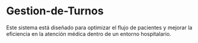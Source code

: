 # Gestion-de-Turnos
Este sistema está diseñado para optimizar el flujo de pacientes y mejorar la eficiencia en la atención médica dentro de un entorno hospitalario.
